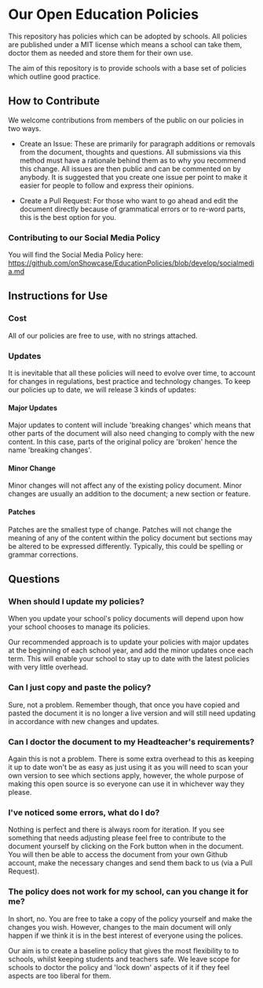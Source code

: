 # Our Open Education Policies
This repository has policies which can be adopted by schools. All policies are published under a MIT license which means a school can take them, doctor them as needed and store them for their own use.

The aim of this repository is to provide schools with a base set of policies which outline good practice.

## How to Contribute
We welcome contributions from members of the public on our policies in two ways.

* Create an Issue: These are primarily for paragraph additions or removals from the document, thoughts and questions. All submissions via this method must have a rationale behind them as to why you recommend this change. All issues are then public and can be commented on by anybody. It is suggested that you create one issue per point to make it easier for people to follow and express their opinions.

* Create a Pull Request: For those who want to go ahead and edit the document directly because of grammatical errors or to re-word parts, this is the best option for you. 

### Contributing to our Social Media Policy
You will find the Social Media Policy here: https://github.com/onShowcase/EducationPolicies/blob/develop/socialmedia.md

## Instructions for Use

### Cost
All of our policies are free to use, with no strings attached.

### Updates

It is inevitable that all these policies will need to evolve over time, to account for changes in regulations, best practice and technology changes. To keep our policies up to date, we will release 3 kinds of updates:

#### Major Updates

Major updates to content will include 'breaking changes' which means that other parts of the document will also need changing to comply with the new content. In this case, parts of the original policy are 'broken' hence the name 'breaking changes'.  

#### Minor Change

Minor changes will not affect any of the existing policy document. Minor changes are usually an addition to the document; a new section or feature.

#### Patches

Patches are the smallest type of change. Patches will not change the meaning of any of the content within the policy document but sections may be altered to be expressed differently. Typically, this could be spelling or grammar corrections.

## Questions

### When should I update my policies?

When you update your school's policy documents will depend upon how your school chooses to manage its policies. 

Our recommended approach is to update your policies with major updates at the beginning of each school year, and add the minor updates once each term. This will enable your school to stay up to date with the latest policies with very little overhead.

### Can I just copy and paste the policy?

Sure, not a problem. Remember though, that once you have copied and pasted the document it is no longer a live version and will still need updating in accordance with new changes and updates.

### Can I doctor the document to my Headteacher's requirements?

Again this is not a problem. There is some extra overhead to this as keeping it up to date won't be as easy as just using it as you will need to scan your own version to see which sections apply, however, the whole purpose of making this open source is so everyone can use it in whichever way they please.

### I've noticed some errors, what do I do?

Nothing is perfect and there is always room for iteration. If you see something that needs adjusting please feel free to contribute to the document yourself by clicking on the Fork button when in the document. You will then be able to access the document from your own Github account, make the necessary changes and send them back to us (via a Pull Request).

### The policy does not work for my school, can you change it for me?

In short, no. You are free to take a copy of the policy yourself and make the changes you wish. However, changes to the main document will only happen if we think it is in the best interest of everyone using the polices.

Our aim is to create a baseline policy that gives the most flexibility to to schools, whilst keeping students and teachers safe. We leave scope for schools to doctor the policy and 'lock down' aspects of it if they feel aspects are too liberal for them.
